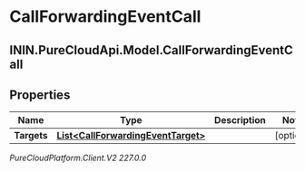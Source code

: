 # CallForwardingEventCall

## ININ.PureCloudApi.Model.CallForwardingEventCall

## Properties

|Name | Type | Description | Notes|
|------------ | ------------- | ------------- | -------------|
| **Targets** | [**List&lt;CallForwardingEventTarget&gt;**](CallForwardingEventTarget) |  | [optional] |



_PureCloudPlatform.Client.V2 227.0.0_
